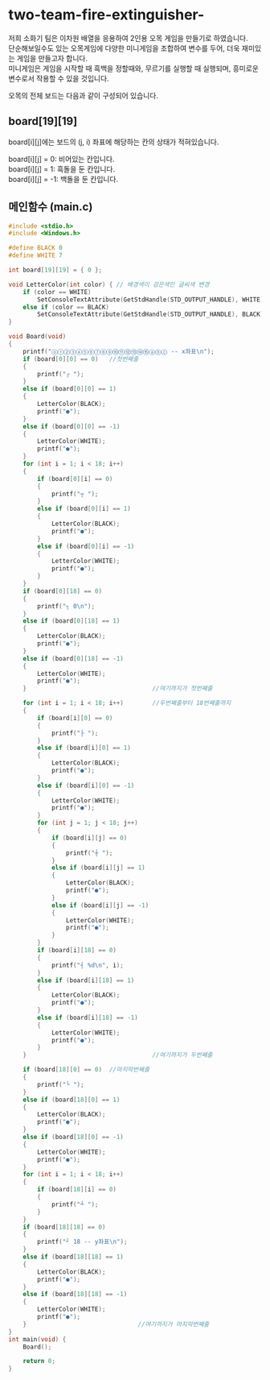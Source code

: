 # two-team-fire-extinguisher-
 저희 소화기 팀은 이차원 배열을 응용하여 2인용 오목 게임을 만들기로 하였습니다.\
  단순해보일수도 있는 오목게임에 다양한 미니게임을 조합하여 변수를 두어, 더욱 재미있는 게임을 만들고자 합니다.\
  미니게임은 게임을 시작할 때 흑백을 정할때와, 무르기를 실행할 때 실행되며, 흥미로운 변수로서 작용할 수 있을 것입니다.
 
 오목의 전체 보드는 다음과 같이 구성되어 있습니다. 
 
 ## board[19][19]
 board[i][j]에는 보드의 (j, i) 좌표에 해당하는 칸의 상태가 적혀있습니다.
 
 board[i][j] =  0: 비어있는 칸입니다.\
 board[i][j] =  1: 흑돌을 둔 칸입니다.\
 board[i][j] = -1: 백돌을 둔 칸입니다.
 
 ## 메인함수 (main.c)
 
```C
#include <stdio.h>
#include <Windows.h>

#define BLACK 0
#define WHITE 7

int board[19][19] = { 0 };

void LetterColor(int color) { // 배경색이 검은색인 글씨색 변경
	if (color == WHITE)
		SetConsoleTextAttribute(GetStdHandle(STD_OUTPUT_HANDLE), WHITE);
	else if (color == BLACK)
		SetConsoleTextAttribute(GetStdHandle(STD_OUTPUT_HANDLE), BLACK);
}

void Board(void)
{
	printf("ⓞ①②③④⑤⑥⑦⑧⑨⑩⑪⑫⑬⑭⑮ⓐⓑⓒ -- x좌표\n");
	if (board[0][0] == 0)	//첫번째줄
	{
		printf("┌ ");
	}
	else if (board[0][0] == 1)
	{
		LetterColor(BLACK);
		printf("●");
	}
	else if (board[0][0] == -1)
	{
		LetterColor(WHITE);
		printf("●");
	}
	for (int i = 1; i < 18; i++)
	{
		if (board[0][i] == 0)
		{
			printf("┬ ");
		}
		else if (board[0][i] == 1)
		{
			LetterColor(BLACK);
			printf("●");
		}
		else if (board[0][i] == -1)
		{
			LetterColor(WHITE);
			printf("●");
		}
	}
	if (board[0][18] == 0)
	{
		printf("┐ 0\n");
	}
	else if (board[0][18] == 1)
	{
		LetterColor(BLACK);
		printf("●");
	}
	else if (board[0][18] == -1)
	{
		LetterColor(WHITE);
		printf("●");
	}									//여기까지가 첫번째줄

	for (int i = 1; i < 18; i++)		//두번째줄부터 18번째줄까지
	{
		if (board[i][0] == 0)
		{
			printf("├ ");
		}
		else if (board[i][0] == 1)
		{
			LetterColor(BLACK);
			printf("●");
		}
		else if (board[i][0] == -1)
		{
			LetterColor(WHITE);
			printf("●");
		}
		for (int j = 1; j < 18; j++)
		{
			if (board[i][j] == 0)
			{
				printf("┼ ");
			}
			else if (board[i][j] == 1)
			{
				LetterColor(BLACK);
				printf("●");
			}
			else if (board[i][j] == -1)
			{
				LetterColor(WHITE);
				printf("●");
			}
		}
		if (board[i][18] == 0)
		{
			printf("┤ %d\n", i);
		}
		else if (board[i][18] == 1)
		{
			LetterColor(BLACK);
			printf("●");
		}
		else if (board[i][18] == -1)
		{
			LetterColor(WHITE);
			printf("●");
		}
	}									//여기까지가 두번째줄

	if (board[18][0] == 0)	//마지막번째줄
	{
		printf("└ ");
	}
	else if (board[18][0] == 1)
	{
		LetterColor(BLACK);
		printf("●");
	}
	else if (board[18][0] == -1)
	{
		LetterColor(WHITE);
		printf("●");
	}
	for (int i = 1; i < 18; i++)
	{
		if (board[18][i] == 0)
		{
			printf("┴ ");
		}
	}
	if (board[18][18] == 0)	
	{
		printf("┘ 18 -- y좌표\n");
	}
	else if (board[18][18] == 1)
	{
		LetterColor(BLACK);
		printf("●");
	}
	else if (board[18][18] == -1)
	{
		LetterColor(WHITE);
		printf("●");
	}								//여기까지가 마지막번째줄
}
int main(void) {
	Board();

	return 0;
}
```
